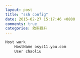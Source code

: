 ```yaml
---
layout: post
title: "ssh config"
date: 2015-02-27 15:17:46 +0800
comments: true
categories: 效率提升
---
```


``` sh
Host work
    HostName osys11.you.com
    User chaoliu
```